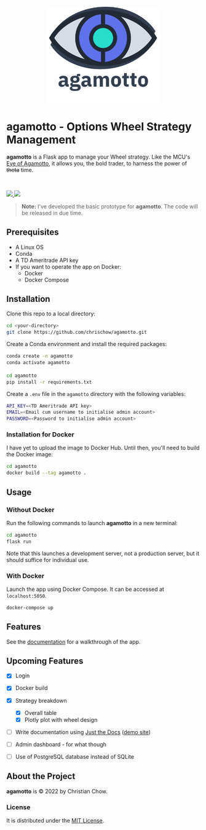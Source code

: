 <p align="center">
    <img src="project/static/img/agamotto_with_word.png" width="300">
</p>

# agamotto - Options Wheel Strategy Management
**agamotto** is a Flask app to manage your Wheel strategy. Like the MCU's [Eye of Agamotto](https://marvel.fandom.com/wiki/Eye_of_Agamotto), it allows you, the bold trader, to harness the power of ~~theta~~ time.

<br>
<p>
    <a href="https://www.python.org/">
        <img src="http://ForTheBadge.com/images/badges/made-with-python.svg">
    </a>
    <a href="https://flask.palletsprojects.com/en/2.0.x/">
        <img src="https://raw.githubusercontent.com/pallets/flask-website/master/flask_website/static/badges/powered-by-flask-s.png" height="35">
    </a>
</p>

> **Note:** I've developed the basic prototype for **agamotto**. The code will be released in due time.

## Prerequisites

- A Linux OS
- Conda
- A TD Ameritrade API key
- If you want to operate the app on Docker:
    - Docker
    - Docker Compose

## Installation
Clone this repo to a local directory:

```bash
cd <your-directory>
git clone https://github.com/chrischow/agamotto.git
```

Create a Conda environment and install the required packages:

```bash
conda create -n agamotto
conda activate agamotto

cd agamotto
pip install -r requirements.txt
```

Create a `.env` file in the `agamotto` directory with the following variables:

```bash
API_KEY=<TD Ameritrade API key>
EMAIL=<Email cum username to initialise admin account>
PASSWORD=<Password to initialise admin account>
```

### Installation for Docker
I have yet to upload the image to Docker Hub. Until then, you'll need to build the Docker image:

```bash
cd agamotto
docker build --tag agamotto .
```

## Usage

### Without Docker
Run the following commands to launch **agamotto** in a new terminal:

```bash
cd agamotto
flask run
```

Note that this launches a development server, not a production server, but it should suffice for individual use.

### With Docker
Launch the app using Docker Compose. It can be accessed at `localhost:5050`.

```bash
docker-compose up
```

## Features
See the [documentation](https://chrischow.github.io/agamotto) for a walkthrough of the app.

## Upcoming Features
- [X] Login
- [X] Docker build
- [X] Strategy breakdown
    - [X] Overall table
    - [X] Plotly plot with wheel design
- [ ] Write documentation using [Just the Docs](https://github.com/pmarsceill/just-the-docs) ([demo site](https://pmarsceill.github.io/just-the-docs/))
- [ ] Admin dashboard - for what though
- [ ] Use of PostgreSQL database instead of SQLite


## About the Project
**agamotto** is © 2022 by Christian Chow.

### License
It is distributed under the [MIT License](LICENSE).
